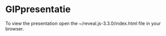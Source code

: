 # GIPpresentatie

To view the presentation open the ~/reveal.js-3.3.0/index.html file in your browser.
